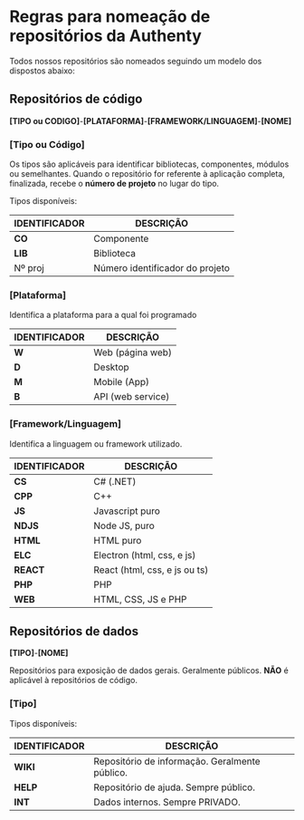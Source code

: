# Regras para nomeação de repositórios da Authenty

Todos nossos repositórios são nomeados seguindo um modelo dos dispostos abaixo:


## Repositórios de código

**[TIPO ou CODIGO]**-**[PLATAFORMA]**-**[FRAMEWORK/LINGUAGEM]**-**[NOME]**

### [Tipo ou Código]

Os tipos são aplicáveis para identificar bibliotecas, componentes, módulos ou semelhantes.
Quando o repositório for referente à aplicação completa, finalizada, recebe o **número de projeto** no lugar do tipo.

Tipos disponíveis:

| IDENTIFICADOR | DESCRIÇÃO |
| --- | --- |
| **CO** | Componente |
| **LIB** | Biblioteca |
| Nº proj | Número identificador do projeto |

### [Plataforma]

Identifica a plataforma para a qual foi programado

| IDENTIFICADOR | DESCRIÇÃO |
| --- | --- |
| **W** | Web (página web) |
| **D** | Desktop |
| **M** | Mobile  (App) |
| **B** | API (web service) |

### [Framework/Linguagem]

Identifica a linguagem ou framework utilizado.

| IDENTIFICADOR | DESCRIÇÃO |
| --- | --- |
| **CS** | C# (.NET) |
| **CPP** | C++ |
| **JS** | Javascript puro |
| **NDJS** | Node JS, puro |
| **HTML** | HTML puro |
| **ELC** | Electron (html, css, e js) |
| **REACT** | React (html, css, e js ou ts) |
| **PHP** | PHP |
| **WEB** | HTML, CSS, JS e PHP |


## Repositórios de dados

**[TIPO]**-**[NOME]**

Repositórios para exposição de dados gerais. Geralmente públicos.
**NÃO** é aplicável à repositórios de código.

### [Tipo]

Tipos disponíveis:

| IDENTIFICADOR | DESCRIÇÃO |
| --- | --- |
| **WIKI** | Repositório de informação. Geralmente público. |
| **HELP** | Repositório de ajuda. Sempre público. |
| **INT** | Dados internos. Sempre PRIVADO. |


